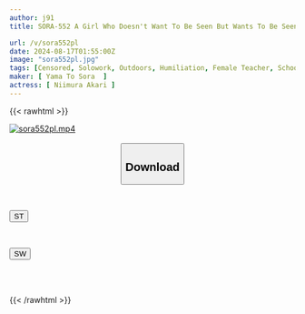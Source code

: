 ```yaml
---
author: j91
title: SORA-552 A Girl Who Doesn't Want To Be Seen But Wants To Be Seen. A Student Discovers A Teacher Wandering Around The School Naked To Overcome Her Fear Of Being Scared! She Is Overwhelmed By The Pleasure Of Shame And Becomes Oversensitive To Peeing... Akari Niimura

url: /v/sora552pl
date: 2024-08-17T01:55:00Z
image: "sora552pl.jpg"
tags: [Censored, Solowork, Outdoors, Humiliation, Female Teacher, School Stuff, Urination	]
maker: [ Yama To Sora  ]
actress: [ Niimura Akari ]
---
```



{{< rawhtml >}}

<div class="video" data-videoid="mrzw4JzWbkuGJe">
    <a href="javascript:;">
        <img src="/v/sora552pl/sora552pl.jpg" width="WIDTH" height="HEIGHT" alt="sora552pl.mp4" loading="lazy">
    </a>
</div>

<script type="text/javascript" src="https://j91.asia/asset/on-demand-st.js"></script>

<br>
  <link rel="stylesheet" href="https://j91.asia/asset/bs5.css">
  
  <center>
  <button class="btn btn-primary" type="button" data-bs-toggle="collapse" data-bs-target=".multi-collapse" aria-expanded="false" aria-controls="multiCollapseExample1 multiCollapseExample2"><h2>Download</h2></button></center>
</p>
<div class="row">
  <div class="col">
    <div class="collapse multi-collapse" id="multiCollapseExample1">
      <div class="card card-body">
	      	      <br>
<div class="buttons">  
<p><a href="/v/sora552pl/st.html" target="_blank"><button class="btn-hover color-3"><i class="fa fa-download"></i> ST</button></a></p></div>
    </div>
  </div>
</div>
  <div class="col">
    <div class="collapse multi-collapse" id="multiCollapseExample2">
      <div class="card card-body">
	      <br>
<div class="buttons">
<p><a href="/v/sora552pl/sw.html" target="_blank"><button class="btn-hover color-2"><i class="fa fa-download"></i> SW</button></a></p></div>
<br><br>
      </div>
    </div>
  </div>
</div>

{{< /rawhtml >}}